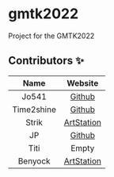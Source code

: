 # gmtk2022

Project for the GMTK2022



## Contributors ✨

| Name           | Website    |
| :-------------:|:--------------:
| Jo541 | [Github](https://github.com/jo541) |
| Time2shine | [Github](https://github.com/MaximeGammaitoni) |
| Strik | [ArtStation](https://www.artstation.com/hipstrik) |
| JP | [Github](https://github.com/jipey25) |
| Titi | Empty | 
| Benyock | [ArtStation](https://www.artstation.com/thomasnaim) |
